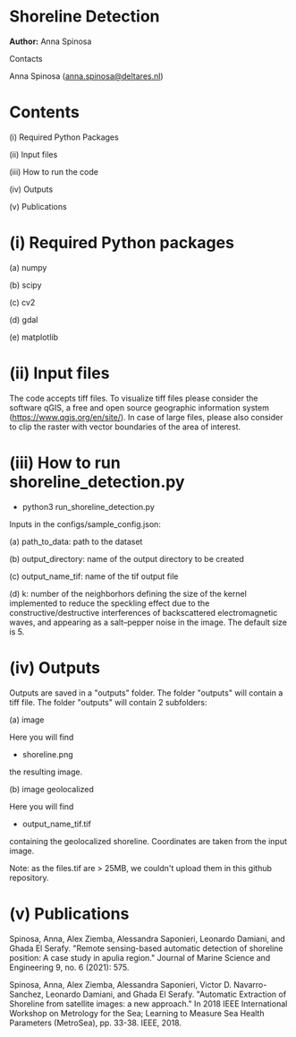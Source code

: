 # Shoreline Detection

**Author:** Anna Spinosa

Contacts

Anna Spinosa (anna.spinosa@deltares.nl)

# Contents

(i) Required Python Packages

(ii) Input files

(iii) How to run the code

(iv) Outputs

(v) Publications

# (i) Required Python packages

(a) numpy

(b) scipy

(c) cv2

(d) gdal

(e) matplotlib

# (ii) Input files

The code accepts tiff files. To visualize tiff files please consider the software qGIS, a free and open source geographic information system (https://www.qgis.org/en/site/). In case of large files, please also consider to clip the raster with vector boundaries of the area of interest.

# (iii) How to run shoreline_detection.py

* python3 run_shoreline_detection.py

Inputs in the configs/sample_config.json:

(a) path_to_data: path to the dataset

(b) output_directory: name of the output directory to be created

(c) output_name_tif: name of the tif output file

(d) k: number of the neighborhors defining the size of the kernel implemented to reduce the speckling effect due to the constructive/destructive interferences of backscattered electromagnetic waves, and appearing as a salt–pepper noise in the image. The default size is 5.

# (iv) Outputs

Outputs are saved in a "outputs" folder. The folder "outputs" will contain a tiff file. The folder "outputs" will contain 2 subfolders:

(a) image

Here you will find

* shoreline.png

the resulting image.

(b) image geolocalized

Here you will find

* output_name_tif.tif

containing the geolocalized shoreline. Coordinates are taken from the input image.

Note: as the files.tif are > 25MB, we couldn't upload them in this github repository.

# (v) Publications

Spinosa, Anna, Alex Ziemba, Alessandra Saponieri, Leonardo Damiani, and Ghada El Serafy. "Remote sensing-based automatic detection of shoreline position: A case study in apulia region." Journal of Marine Science and Engineering 9, no. 6 (2021): 575.

Spinosa, Anna, Alex Ziemba, Alessandra Saponieri, Victor D. Navarro-Sanchez, Leonardo Damiani, and Ghada El Serafy. "Automatic Extraction of Shoreline from satellite images: a new approach." In 2018 IEEE International Workshop on Metrology for the Sea; Learning to Measure Sea Health Parameters (MetroSea), pp. 33-38. IEEE, 2018.
